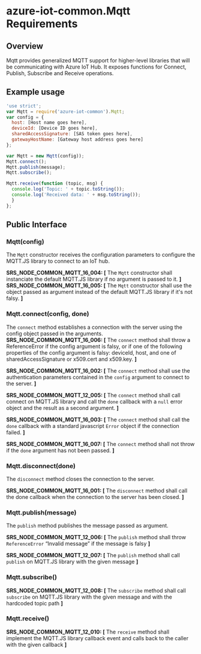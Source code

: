 # azure-iot-common.Mqtt Requirements

## Overview
Mqtt provides generalized MQTT support for higher-level libraries that will be communicating with Azure IoT Hub. It exposes functions for Connect, Publish, Subscribe and Receive operations.

## Example usage

```js
'use strict';
var Mqtt = require('azure-iot-common').Mqtt;
var config = {
  host: [Host name goes here],
  deviceId: [Device ID goes here],
  sharedAccessSignature: [SAS token goes here],
  gatewayHostName: [Gateway host address goes here]
};

var Mqtt = new Mqtt(config));
Mqtt.connect();
Mqtt.publish(message);
Mqtt.subscribe();

Mqtt.receive(function (topic, msg) {
  console.log('Topic: ' + topic.toString());
  console.log('Received data: ' + msg.toString());
  }
};
```

## Public Interface

### Mqtt(config)
The `Mqtt` constructor receives the configuration parameters to configure the MQTT.JS library to connect to an IoT hub.

**SRS_NODE_COMMON_MQTT_16_004: [** The `Mqtt` constructor shall instanciate the default MQTT.JS library if no argument is passed to it. **]**
**SRS_NODE_COMMON_MQTT_16_005: [** The `Mqtt` constructor shall use the object passed as argument instead of the default MQTT.JS library if it's not falsy. **]**

### Mqtt.connect(config, done)
The `connect` method establishes a connection with the server using the config object passed in the arguments.
**SRS_NODE_COMMON_MQTT_16_006: [** The `connect` method shall throw a ReferenceError if the config argument is falsy, or if one of the following properties of the config argument is falsy: deviceId, host, and one of sharedAccessSignature or x509.cert and x509.key. **]**

**SRS_NODE_COMMON_MQTT_16_002: [** The `connect` method shall use the authentication parameters contained in the `config` argument to connect to the server. **]**

**SRS_NODE_COMMON_MQTT_12_005: [** The `connect` method shall call connect on MQTT.JS  library and call the `done` callback with a `null` error object and the result as a second argument. **]**

**SRS_NODE_COMMON_MQTT_16_003: [** The `connect` method shall call the `done` callback with a standard javascript `Error` object if the connection failed. **]**

**SRS_NODE_COMMON_MQTT_16_007: [** The `connect` method shall not throw if the `done` argument has not been passed. **]**

### Mqtt.disconnect(done)
The `disconnect` method closes the connection to the server.

**SRS_NODE_COMMON_MQTT_16_001: [** The `disconnect` method shall call the done callback when the connection to the server has been closed. **]** 

### Mqtt.publish(message)
The `publish` method publishes the message passed as argument.

**SRS_NODE_COMMON_MQTT_12_006: [** The `publish` method shall throw `ReferenceError` “Invalid message” if the message is falsy **]**

**SRS_NODE_COMMON_MQTT_12_007: [** The `publish` method shall call `publish`  on MQTT.JS  library with the given message **]**

### Mqtt.subscribe()
**SRS_NODE_COMMON_MQTT_12_008: [** The `subscribe` method shall call `subscribe`  on MQTT.JS  library with the given message and with the hardcoded topic path **]**

### Mqtt.receive()
**SRS_NODE_COMMON_MQTT_12_010: [** The `receive` method shall implement the MQTT.JS library callback event and calls back to the caller with the given callback **]**


